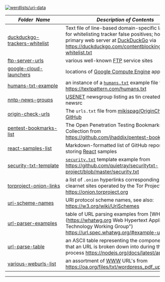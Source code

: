 [![werdlists/uri-data](https://img.shields.io/badge/werdlists-uri_data-purple.svg?logo=github&style=popout&longCache=true)](# "werdlists/uri-data")

|&nbsp;&nbsp;&nbsp;&nbsp;&nbsp;&nbsp;&nbsp;&nbsp;_Folder&nbsp;&nbsp;Name_&nbsp;&nbsp;&nbsp;&nbsp;&nbsp;&nbsp;&nbsp;&nbsp;| _Description of Contents_
|:------------------------|--------------------------------------------------------------------------------------------------------------------------------------------------------
| [duckduckgo-trackers-whitelist](duckduckgo-trackers-whitelist.txt) |  Text file of line-based domain-specific language for whitelisting tracker false positives; hosted on primary web server at [DuckDuckGo](https://duckduckgo.com) via <https://duckduckgo.com/contentblocking/trackers-whitelist.txt>  
| [ftp-server-urls](ftp-server-urls.txt) |  various well-known [FTP](https://wikipedia.org/wiki/File_Transfer_Protocol) service sites 
| [google-cloud-launchers](google-cloud-launchers.txt) |  locations of [Google Compute Engine](https://cloud.google.com/compute/docs "Google Compute Engine Documentation") app launchers 
| [humans-txt-example](humans-txt-example.txt) |  an instance of a [`humans.txt`](http://humanstxt.org) example file from <https://textpattern.com/humans.txt> 
| [nntp-news-groups](nntp-news-groups.txt.xz) |  [USENET](http://www.usenet.org/) newsgroup listing as tin created dot-newsrc 
| [origin-check-urls](origin-check-urls.txt.xz) | The `urls.txt` file from [mikispag/OriginCheck](https://github.com/mikispag/OriginCheck) on [GitHub](https://github.com)  
| [pentest-bookmarks-list](pentest-bookmarks-list.md) |  The Open Penetration Testing Bookmarks Collection from <https://github.com/jhaddix/pentest-bookmarks> 
| [react-samples-list](react-samples-list.md) |  Markdown-formatted list of GitHub repositories storing [React](https://reactjs.org "A JavaScript library for building user interfaces") samples  
| [security-txt-template](security-txt-template.txt) |  [`security.txt`](https://securitytxt.org/) template example from <https://github.com/quietray/securitytxt-project/blob/master/security.txt> 
| [torproject-onion-links](torproject-onion-links.txt) |  a list of `.onion` hyperlinks corresponding to clearnet sites operated by the Tor Project via <https://onion.torproject.org> 
| [uri-scheme-names](uri-scheme-names.txt) |  URI protocol scheme names, see also: <https://w3.org/wiki/UriSchemes> 
| [url-parser-examples](url-parser-examples.asc) |  table of URL parsing examples from [WHATWG](https://whatwg.org Web Hypertext Application Technology Working Group") <https://url.spec.whatwg.org/#example-url-parsing> 
| [url-parse-table](url-parse-table.asc) |  an ASCII table representing the component parts that an URL is broken down into during the parsing process <https://nodejs.org/docs/latest/api/url.html> 
| [various-weburls-list](various-weburls-list.txt.xz) |  an assortment of [WWW](https://wikipedia.org/wiki/World_Wide_Web "World Wide Web") URL's from <https://oa.org/files/txt/wordpress_pdf_uploads.txt> 

* * *

